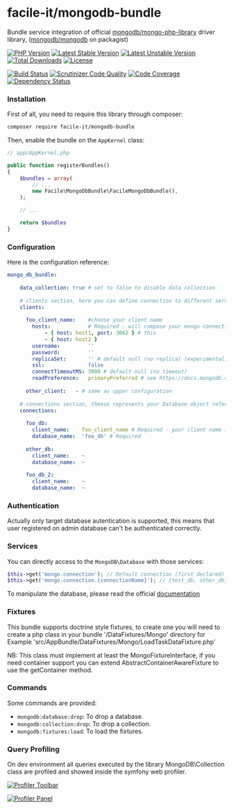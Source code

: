 # facile-it/mongodb-bundle

Bundle service integration of official [mongodb/mongo-php-library](https://github.com/mongodb/mongo-php-library) driver library, ([mongodb/mongodb](https://packagist.org/packages/mongodb/mongodb) on packagist)

[![PHP Version](https://img.shields.io/badge/php-%5E7.0-blue.svg)](https://img.shields.io/badge/php-%5E7.0-blue.svg)
[![Latest Stable Version](https://poser.pugx.org/facile-it/mongodb-bundle/v/stable)](https://packagist.org/packages/facile-it/mongodb-bundle)
[![Latest Unstable Version](https://poser.pugx.org/facile-it/mongodb-bundle/v/unstable)](https://packagist.org/packages/facile-it/mongodb-bundle) [![Total Downloads](https://poser.pugx.org/facile-it/mongodb-bundle/downloads)](https://packagist.org/packages/facile-it/mongodb-bundle) 
[![License](https://poser.pugx.org/facile-it/mongodb-bundle/license)](https://packagist.org/packages/facile-it/mongodb-bundle)

[![Build Status](https://travis-ci.org/facile-it/mongodb-bundle.svg?branch=master)](https://travis-ci.org/facile-it/mongodb-bundle)
[![Scrutinizer Code Quality](https://scrutinizer-ci.com/g/facile-it/mongodb-bundle/badges/quality-score.png?b=master)](https://scrutinizer-ci.com/g/facile-it/mongodb-bundle/?branch=master)
[![Code Coverage](https://scrutinizer-ci.com/g/facile-it/mongodb-bundle/badges/coverage.png?b=master)](https://scrutinizer-ci.com/g/facile-it/mongodb-bundle/?branch=master)
[![Dependency Status](https://www.versioneye.com/user/projects/57b5b728090d4d0039befc7c/badge.svg?style=flat-square)](https://www.versioneye.com/user/projects/57b5b728090d4d0039befc7c)

### Installation

First of all, you need to require this library through composer:

```bash
composer require facile-it/mongodb-bundle
```

Then, enable the bundle on the `AppKernel` class:

```php
// app/AppKernel.php

public function registerBundles()
{
    $bundles = array(
        // ...
        new Facile\MongoDbBundle\FacileMongoDbBundle(),
    );

    // ...

    return $bundles
}
```

### Configuration

Here is the configuration reference:

```yaml
mongo_db_bundle:
    
    data_collection: true # set to false to disable data collection
    
    # clients section, here you can define connection to different servers or with different credentials
    clients:
    
      foo_client_name:    #choose your client name
        hosts:            # Required - will compose your mongo connection url (mongodb://host1:3062,host2:27017)
            - { host: host1, port: 3062 } # this 
            - { host: host2 }
        username:         ''
        password:         ''
        replicaSet:       '' # default null (no replica) (experimental)
        ssl:              false
        connectTimeoutMS: 3000 # default null (no timeout)
        readPreference:   primaryPreferred # see https://docs.mongodb.com/manual/reference/read-preference/#primary for info
        
      other_client:   ~ # same as upper configuration
      
    # connections section, theese represents your Database object reference
    connections:
    
      foo_db:
        client_name:    foo_client_name # Required - your client name in clients section
        database_name:  'foo_db' # Required
        
      other_db:
        client_name:    ~
        database_name:  ~
        
      foo_db_2:
        client_name:    ~
        database_name:  ~
```

### Authentication

Actually only target database autentication is supported, this means that user registered on admin database can't be authenticated correctly.

### Services

You can directly access to the `MongoDB\Database` with those services:

```php
$this->get('mongo.connection'); // Default connection (first declared)
$this->get('mongo.connection.{connectionName}'); // [test_db, other_db, test_db_2] for example
```

To manipulate the database, please read the official [documentation](http://mongodb.github.io/mongo-php-library/classes/database/)

### Fixtures
This bundle supports doctrine style fixtures, to create one you will need to create a php class in your bundle '/DataFixtures/Mongo' directory for Example 'src/AppBundle/DataFixtures/Mongo/LoadTaskDataFixture.php'

NB: This class must implement at least the MongoFixtureInterface, if you need container support you can extend AbstractContainerAwareFixture to use the getContainer method.

### Commands

Some commands are provided:

* `mongodb:database:drop`: To drop a database.
* `mongodb:collection:drop`: To drop a collection.
* `mongodb:fixtures:load`: To load the fixtures.

### Query Profiling

On dev environment all queries executed by the library MongoDB\Collection class are profiled and showed inside the symfony web profiler.

[![Profiler Toolbar](https://github.com/facile-it/mongodb-bundle/blob/master/docs/img/profiler_toolbar.png)](https://github.com/facile-it/mongodb-bundle/blob/master/docs/img/profiler_toolbar.png)

[![Profiler Panel](https://github.com/facile-it/mongodb-bundle/blob/master/docs/img/profiler_panel.png)](https://github.com/facile-it/mongodb-bundle/blob/master/docs/img/profiler_panel.png)
